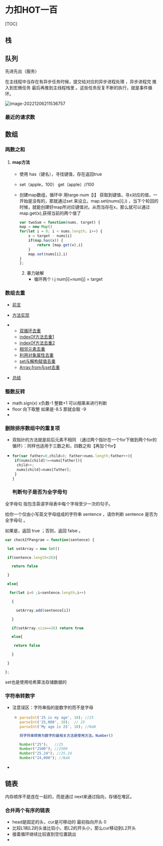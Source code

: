 # 力扣HOT一百

[TOC]

## 栈



## 队列

先进先出（服务）

在主线程中当存在有异步任务时候，提交给对应的异步进程处理 ，异步进程完 推入到宏微任务 最后再推到主线程栈里 。这些任务反复不断的执行，就是事件循环。

![image-20221206211536757](C:\Users\LJ\AppData\Roaming\Typora\typora-user-images\image-20221206211536757.png)

### 最近的请求数 



## 数组

### 两数之和

1. #### map方法

   - 使用 has（键名），寻找键值，存在返回true

   - set（apple，100） get（apple）//100

   - 创建map数组，循环中 用targe-num【i】 获取到键值，寻x对应的值，一开始是没有的，那就通过set 来设立。map.set(nums[i],i) ，当下个轮回的时候，就能创建好map所对应键值对。从而当存在x，那么就可以通过map.get(x),获得当前的两个值了

     ```javascript
     var twoSum = function(nums, target) {
     map = new Map()
     for(let i = 0; i < nums.length; i++) {
         x = target - nums[i]
         if(map.has(x)) {
             return [map.get(x),i]
         }
         map.set(nums[i],i)
     }
     };
     ```

       2. 暴力破解
          - 循环两个 i j  num[i]+num[j] = target

### 数组去重

- [前言](https://www.jb51.net/article/242775.htm#_label0)

- [方法实现](https://www.jb51.net/article/242775.htm#_label1)

- - [双循环去重](https://www.jb51.net/article/242775.htm#_lab2_1_0)
  - [indexOf方法去重1](https://www.jb51.net/article/242775.htm#_lab2_1_1)
  - [indexOf方法去重2](https://www.jb51.net/article/242775.htm#_lab2_1_2)
  - [相邻元素去重](https://www.jb51.net/article/242775.htm#_lab2_1_3)
  - [利用对象属性去重](https://www.jb51.net/article/242775.htm#_lab2_1_4)
  - [set与解构赋值去重](https://www.jb51.net/article/242775.htm#_lab2_1_5)
  - [Array.from与set去重](https://www.jb51.net/article/242775.htm#_lab2_1_6)

- [总结](https://www.jb51.net/article/242775.htm#_label2)



### 整数反转

-  math.sign(x)  x负数-1 整数+1 可以相乘来进行判断
- floor 向下取整  如果是-8.5 那就会取  -9 
- 



### 删除排序数组中的重复项

- 双指针的方法就是前后元素不相同 （通过两个指针在一个for下做到两个for的循环）：同样也适用于三数之和，四数之和【再加个for】

- ```javascript
  for(var father=0,child=0; father<nums.length;father++){
   if(nums[child]!==nums[father]){
    child++;
    nums[child]=nums[father];
   }
  }
  ```

  ### 判断句子是否为全字母句

全字母句 指包含英语字母表中每个字母至少一次的句子。

给你一个仅由小写英文字母组成的字符串 sentence ，请你判断 sentence 是否为 全字母句 。

如果是，返回 true ；否则，返回 false 。

```javascript
var checkIfPangram = function(sentence) {

 let setArray = new Set()

 if(sentence.length<26){

   return false

 }

 else{

  for(let i=0 ;i<sentence.length;i++)

   {

​     setArray.add(sentence[i]) 

   }

   if(setArray.size==26) return true

   else{

​    return false

   } 

 }

};


```

 set也是使用哈希算法存储数据的

### 字符串转数字

- 注意误区：字符串指的是数字的而不是字母 

  - ```JavaScript
    parseInt('25 is my age', 10); //25
    parseInt('25,000', 10);  // 25
    parseInt('My age is 25', 10); //NaN
    
    将字符串转换为数字的最相关方法是使用方法。Number()
    
    Number("25");   //25
    Number("2500"); //2500
    Number("25.24"); //25.24
    Number("24,000"); //NaN
    ```

- 



## 链表

  内存顺序不是连在一起的，而是通过  next来通过指向，存储在堆区。 

### 合并两个有序的链表

- head是固定的头，cur是可移动的 最初指向开头 0 
- 比较L1和L2的头谁比较小，若L2的开头小，那么cur移动到L2开头
- 接着循环继续比较直到空位置跳出
- 